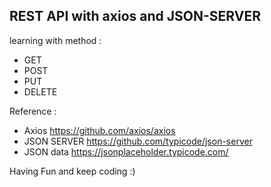 ##  REST API with axios and JSON-SERVER
learning with method :

- GET
- POST
- PUT 
- DELETE

Reference :
- Axios https://github.com/axios/axios
- JSON SERVER https://github.com/typicode/json-server
- JSON data https://jsonplaceholder.typicode.com/

Having Fun and keep coding :)